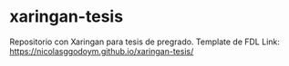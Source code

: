 # xaringan-tesis
 Repositorio con Xaringan para tesis de pregrado. Template de FDL 
Link: https://nicolasggodoym.github.io/xaringan-tesis/
